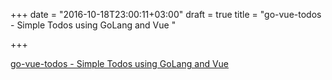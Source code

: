 +++
date = "2016-10-18T23:00:11+03:00"
draft = true
title = "go-vue-todos - Simple Todos using GoLang and Vue "

+++

<p><a href="https://t.co/Fe0b9iNTtX">go-vue-todos - Simple Todos using GoLang and Vue </a></p>

